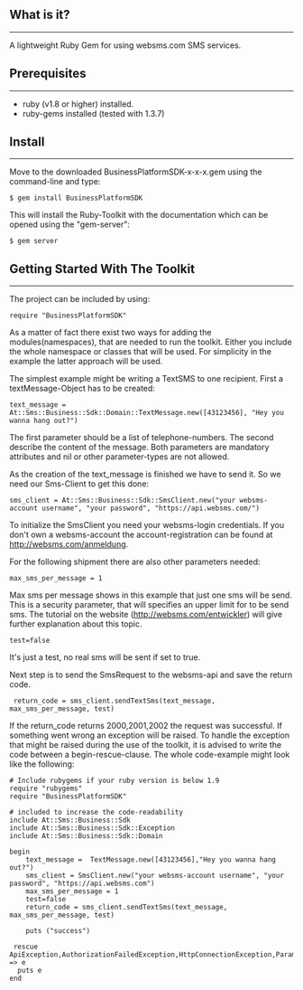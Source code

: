 ## What is it?
-----------

  A lightweight Ruby Gem for using websms.com SMS services.
  
## Prerequisites
-------------
- ruby (v1.8 or higher) installed.
- ruby-gems installed (tested with 1.3.7)


## Install
-------
Move to the downloaded BusinessPlatformSDK-x-x-x.gem using the command-line and type: 
   
    $ gem install BusinessPlatformSDK

This will install the Ruby-Toolkit with the documentation which can be opened using the "gem-server": 

    $ gem server


## Getting Started With The Toolkit
--------------------------------

The project can be included by using:

    require "BusinessPlatformSDK"

As a matter of fact there exist two ways for adding the modules(namespaces), that are needed to run the toolkit.  Either you include the whole namespace or
classes that will be used. For simplicity in the example the latter approach will be used.

The simplest example might be writing a TextSMS to one recipient. First a textMessage-Object has to be created:

    text_message =  At::Sms::Business::Sdk::Domain::TextMessage.new([43123456], "Hey you wanna hang out?")
    
The first parameter should be a list of telephone-numbers. The second describe the content of the message. Both parameters are 
mandatory attributes and nil or other parameter-types are not allowed.

As the creation of the text_message is finished we have to send it. So we need our Sms-Client to get this done:

    sms_client = At::Sms::Business::Sdk::SmsClient.new("your websms-account username", "your password", "https://api.websms.com/")
    
To initialize the SmsClient you need your websms-login credentials. If you don't own a websms-account the account-registration can be found
at http://websms.com/anmeldung. 
 
For the following shipment there are also other parameters needed:
 
    max_sms_per_message = 1
    
Max sms per message shows in this example that just one sms will be send. This is a
security parameter, that will specifies an upper limit for to be send sms. 
The tutorial on the website (http://websms.com/entwickler) will give 
further explanation about this topic.

    test=false
    
It's just a test, no real sms will be sent if set to true.

Next step is to send the SmsRequest to the websms-api and save the return code.
 
     return_code = sms_client.sendTextSms(text_message, max_sms_per_message, test)
     
If the return_code returns 2000,2001,2002 the request was successful. If something went wrong an exception will be raised.
To handle the exception that might be raised during the use of the toolkit, it is advised to write the code between a begin-rescue-clause.
The whole code-example might look like the following:

	# Include rubygems if your ruby version is below 1.9
    require "rubygems"
    require "BusinessPlatformSDK"

    # included to increase the code-readability
    include At::Sms::Business::Sdk
    include At::Sms::Business::Sdk::Exception
    include At::Sms::Business::Sdk::Domain

    begin 
        text_message =  TextMessage.new([43123456],"Hey you wanna hang out?")
        sms_client = SmsClient.new("your websms-account username", "your password", "https://api.websms.com")
        max_sms_per_message = 1
        test=false
        return_code = sms_client.sendTextSms(text_message, max_sms_per_message, test)

        puts ("success")

     rescue ApiException,AuthorizationFailedException,HttpConnectionException,ParameterValidationException => e
      puts e
    end


  